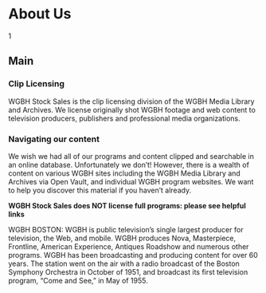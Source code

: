 # About Us

1

## Main
### Clip Licensing 

WGBH Stock Sales is the clip licensing division of the WGBH Media Library and Archives. We license originally shot WGBH footage and web content to television producers, publishers and professional media organizations.   

### Navigating our content
We wish we had all of our programs and content clipped and searchable in an online database.  Unfortunately we don’t!  However, there is a wealth of content on various WGBH sites including the WGBH Media Library and Archives via Open Vault, and individual WGBH program websites.  We want to help you discover this material if you haven’t already. 

**WGBH Stock Sales does NOT license full programs: please see helpful links**


WGBH BOSTON: 
WGBH is public television’s single largest producer for television, the Web, and mobile.  WGBH produces Nova, Masterpiece, Frontline, American Experience, Antiques Roadshow and numerous other programs.  WGBH has been broadcasting and producing content for over 60 years. The station went on the air with a radio broadcast of the Boston Symphony Orchestra in October of 1951, and broadcast its first television program, “Come and See,” in May of 1955. 
